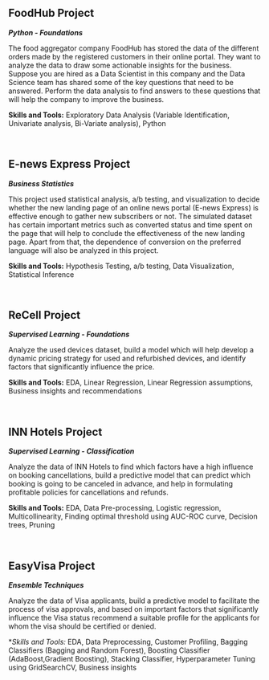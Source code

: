 ## FoodHub Project
**_Python - Foundations_**

The food aggregator company FoodHub has stored the data of the different orders made by the registered customers in their online portal. They want to analyze 
the data to draw some actionable insights for the business. Suppose you are hired as a Data Scientist in this company and the Data Science team has shared some 
of the key questions that need to be answered. Perform the data analysis to find answers to these questions that will help the company to improve the business.

**Skills and Tools:**
Exploratory Data Analysis (Variable Identification, Univariate analysis, Bi-Variate analysis), Python

<br />

## E-news Express Project
**_Business Statistics_**

This project used statistical analysis, a/b testing, and visualization to decide whether the new landing page of an online news portal (E-news Express) is
effective enough to gather new subscribers or not. The simulated dataset has certain important metrics such as converted status and time spent on the page that
will help to conclude the effectiveness of the new landing page. Apart from that, the dependence of conversion on the preferred language will also be analyzed in 
this project.

**Skills and Tools:**
Hypothesis Testing, a/b testing, Data Visualization, Statistical Inference

<br />

## ReCell Project
**_Supervised Learning - Foundations_**

Analyze the used devices dataset, build a model which will help develop a dynamic pricing strategy for used and refurbished devices, and identify factors that 
significantly influence the price.

**Skills and Tools:**
EDA, Linear Regression, Linear Regression assumptions, Business insights and recommendations

<br />

## INN Hotels Project
**_Supervised Learning - Classification_**

Analyze the data of INN Hotels to find which factors have a high influence on booking cancellations, build a predictive model that can predict which booking is
going to be canceled in advance, and help in formulating profitable policies for cancellations and refunds.

**Skills and Tools:**
EDA, Data Pre-processing, Logistic regression, Multicollinearity, Finding optimal threshold using AUC-ROC curve, Decision trees, Pruning

<br />

## EasyVisa Project
**_Ensemble Techniques_**

Analyze the data of Visa applicants, build a predictive model to facilitate the process of visa approvals, and based on important factors that significantly 
influence the Visa status recommend a suitable profile for the applicants for whom the visa should be certified or denied.

**Skills and Tools:*
EDA, Data Preprocessing, Customer Profiling, Bagging Classifiers (Bagging and Random Forest), Boosting Classifier (AdaBoost,Gradient Boosting),
Stacking Classifier, Hyperparameter Tuning using GridSearchCV, Business insights
